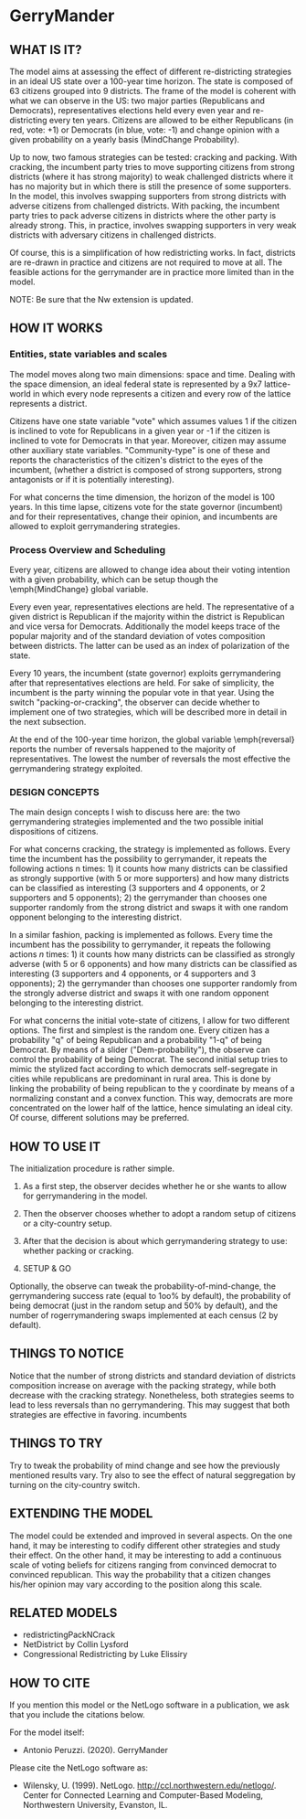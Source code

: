 # GerryMander

## WHAT IS IT?

The model aims at assessing the effect of different re-districting strategies in an ideal US state over a 100-year time horizon. The state is composed of 63 citizens grouped into 9 districts. The frame of the model is coherent with what we can observe in the US: two major parties (Republicans and Democrats), representatives elections held every even year and re-districting every ten years. Citizens are allowed to be either Republicans (in red, vote: +1) or Democrats (in blue, vote: -1) and change opinion with a given probability on a yearly basis (MindChange Probability).

Up to now, two famous strategies can be tested: cracking and packing. With cracking, the incumbent party tries to move supporting citizens from strong districts (where it has strong majority) to weak challenged districts where it has no majority but in which there is still the presence of some supporters. In the model, this involves swapping supporters from strong districts with adverse citizens from challenged districts. With packing, the incumbent party tries to pack adverse citizens in districts where the other party is already strong. This, in practice, involves swapping supporters in very weak districts with adversary citizens in challenged districts.

Of course, this is a simplification of how redistricting works. In fact, districts are re-drawn in practice and citizens are not required to move at all. The feasible actions for the gerrymander are in practice more limited than in the model.


NOTE: Be sure that the Nw extension is updated.
## HOW IT WORKS

### Entities, state variables and scales

The model moves along two main dimensions: space and time. Dealing with the space dimension, an ideal federal state is represented by a 9x7 lattice-world in which every node represents a citizen and every row of the lattice represents a district.

Citizens have one state variable "vote" which assumes values 1 if the citizen is inclined to vote for Republicans in a given year or -1  if the citizen is inclined to vote for Democrats in that year.
Moreover, citizen may assume other auxiliary state variables. "Community-type" is one of these and reports the characteristics of the citizen's district to the eyes of the incumbent, (whether a district is composed of strong supporters, strong antagonists or if it is potentially interesting).

For what concerns the time dimension, the horizon of the model is 100 years. In this time lapse, citizens vote for the state governor (incumbent) and for their representatives, change their opinion, and incumbents are allowed to exploit gerrymandering strategies.


### Process Overview and Scheduling
Every year, citizens are allowed to change idea about their voting intention with a given probability, which can be setup though the \emph{MindChange} global variable. 

Every even year, representatives elections are held. The representative of a given district is Republican if the majority within the district is Republican and vice versa for Democrats. Additionally the model keeps trace of the popular majority and of the standard deviation of votes composition between districts. The latter can be used as an index of polarization of the state.

Every 10 years, the incumbent (state governor) exploits gerrymandering after that representatives elections are held. For sake of simplicity, the incumbent is the party winning the popular vote in that year. Using the switch "packing-or-cracking", the observer can decide whether to implement one of two strategies, which will be described more in detail in the next subsection.

At the end of the 100-year time horizon, the global variable \emph{reversal} reports the number of reversals happened to the majority of representatives. The lowest the number of reversals the most effective the gerrymandering strategy exploited.

### DESIGN CONCEPTS

The main design concepts I wish to discuss here are: the two gerrymandering strategies implemented and the two possible initial dispositions of citizens.

For what concerns cracking, the strategy is implemented as follows. Every time the incumbent has the possibility to gerrymander, it repeats the following actions n times: 1) it counts how many districts can be classified as strongly supportive (with 5 or more supporters) and how many districts can be classified as interesting (3 supporters and 4 opponents, or 2 supporters and 5 opponents); 2) the gerrymander than chooses one supporter randomly from the strong district and swaps it with one random opponent belonging to the interesting district.

In a similar fashion, packing is implemented as follows. Every time the incumbent has the possibility to gerrymander, it repeats the following actions $n$ times: 1) it counts how many districts can be classified as strongly adverse (with 5 or 6 opponents) and how many districts can be classified as interesting (3 supporters and 4 opponents, or 4 supporters and 3 opponents); 2) the gerrymander than chooses one supporter randomly from the strongly adverse district and swaps it with one random opponent belonging to the interesting district.

For what concerns the initial vote-state of citizens, I allow for two different options. The first and simplest is the random one. Every citizen has a probability "q" of being Republican and a probability "1-q" of being Democrat. By means of a slider ("Dem-probability"), the observe can control the probability of being Democrat. The second initial setup tries to mimic the stylized fact according to which democrats self-segregate in cities while republicans are predominant in rural area. This is done by linking the probability of being republican  to the y coordinate by means of a normalizing constant and a convex function. This way, democrats are more concentrated on the lower half of the lattice, hence simulating an ideal city. Of course, different solutions may be preferred.


## HOW TO USE IT

The initialization procedure is rather simple. 

1) As a first step, the observer decides whether he or she wants to allow for gerrymandering in the model. 

2) Then the observer chooses whether to adopt a random setup of citizens or a city-country setup. 

3) After that the decision is about which gerrymandering strategy to use: whether packing or cracking. 

4) SETUP & GO

Optionally, the observe can tweak the probability-of-mind-change, the gerrymandering  success rate (equal to 1oo% by default), the probability of being democrat (just in the random setup and 50% by default), and the number of rogerrymandering swaps implemented at each census (2 by default).


## THINGS TO NOTICE
Notice that the number of strong districts and standard deviation of districts composition increase on average with the packing strategy, while both decrease with the cracking strategy. Nonetheless, both strategies seems to lead to less reversals than no gerrymandering. This may suggest that both strategies are effective in favoring. incumbents

## THINGS TO TRY
Try to tweak the probability of mind change and see how the previously mentioned results vary. Try also to see the effect of natural seggregation by turning on the city-country switch.

## EXTENDING THE MODEL

The model could be extended and improved in several aspects. On the one hand, it may be interesting to codify different other strategies and study their effect. On the other hand, it may be interesting to add a continuous scale of voting beliefs for citizens ranging from convinced democrat to convinced republican. This way the probability that a citizen changes his/her opinion may vary according to the position along this scale.


## RELATED MODELS

* redistrictingPackNCrack
* NetDistrict by Collin Lysford
* Congressional Redistricting by Luke Elissiry 

## HOW TO CITE

If you mention this model or the NetLogo software in a publication, we ask that you include the citations below.

For the model itself:

* Antonio Peruzzi. (2020).  GerryMander 

Please cite the NetLogo software as:

* Wilensky, U. (1999). NetLogo. http://ccl.northwestern.edu/netlogo/. Center for Connected Learning and Computer-Based Modeling, Northwestern University, Evanston, IL.

